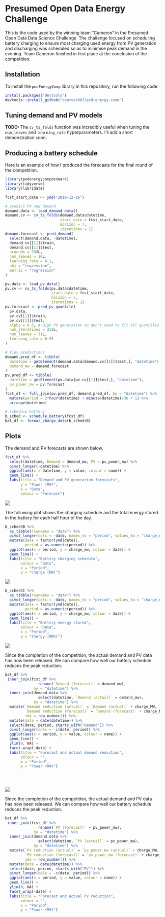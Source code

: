 
<!-- README.md is generated from README.Rmd. Edit and knit README.Rmd to update README.md. -->

# Presumed Open Data Energy Challenge

This is the code used by the winning team “Cameron” in the Presumed Open
Data Data Science Challenge. The challenge focused on scheduling battery
charging to ensure most charging used energy from PV generation and
discharging was scheduled so as to minimise peak demand in the evening.
Team Cameron finished in first place at the conclusion of the
competition.

## Installation

To install the `podEnergyComp` library in this repository, run the
following code.

``` r
install.packages("devtools")
devtools::install_github("camroach87/pod-energy-comp")
```

## Tuning demand and PV models

**TODO:** The `cv_ts_folds` function was incredibly useful when tuning
the `num_leaves` and `learning_rate` hyperparameters. I’ll add a short
demonstration soon.

## Producing a battery schedule

Here is an example of how I produced the forecasts for the final round
of the competition.

``` r
library(podenergycompdenmark)
library(tidyverse)
library(lubridate)

fcst_start_date <- ymd("2019-12-26")

# predict PV and demand
demand.data <- load_demand_data()
demand.cv <- cv_ts_folds(demand.data$datetime,
                         start_date = fcst_start_date,
                         horizon = 7, 
                         iterations = 1)
demand.forecast <- pred_demand(
  select(demand.data, -datetime),
  demand.cv[[1]]$train,
  demand.cv[[1]]$test,
  nrounds = 500L,
  num_leaves = 10L,
  learning_rate = 0.1,
  obj = "regression",
  metric = "regression"
)

pv.data <- load_pv_data()
pv.cv <- cv_ts_folds(pv.data$datetime, 
                     start_date = fcst_start_date,
                     horizon = 7, 
                     iterations = 1)
pv.forecast <- pred_pv_quantile(
  pv.data,
  pv.cv[[1]]$train,
  pv.cv[[1]]$test,
  alpha = 0.5, # High PV generation so don't need to fit all quantiles
  num_iterations = 250L,
  num_leaves = 31L,
  learning_rate = 0.03
)

# Tidy predictions
demand.pred_df <- tibble(
  datetime = getElement(demand.data[demand.cv[[1]]$test,], "datetime"),
  demand_mw = demand.forecast
)
pv.pred_df <- tibble(
  datetime = getElement(pv.data[pv.cv[[1]]$test,], "datetime"),
  pv_power_mw = pv.forecast
)
fcst_df <- full_join(pv.pred_df, demand.pred_df, by = "datetime") %>% 
  mutate(period = 2*hour(datetime) + minute(datetime)/30 + 1) %>% 
  arrange(datetime)

# schedule battery
b_sched <- schedule_battery(fcst_df)
bat_df <- format_charge_data(b_sched$B)
```

## Plots

The demand and PV forecasts are shown below.

``` r
fcst_df %>%
  select(datetime, Demand = demand_mw, PV = pv_power_mw) %>%
  pivot_longer(-datetime) %>%
  ggplot(aes(x = datetime, y = value, colour = name)) +
  geom_line() +
  labs(title = "Demand and PV generation forecasts",
       y = "Power (MW)",
       x = "Date",
       colour = "Forecast")
```

![](man/figures/README-plot-forecasts-1.png)<!-- -->

The following plot shows the charging schedule and the total energy
stored in the battery for each half hour of the day.

``` r
b_sched$B %>% 
  as_tibble(rownames = "date") %>% 
  pivot_longer(cols = -date, names_to = "period", values_to = "charge_mw") %>% 
  mutate(date = factor(ymd(date)),
         period = as.numeric(period)) %>% 
  ggplot(aes(x = period, y = charge_mw, colour = date)) +
  geom_line() +
  labs(title = "Battery charging schedule",
       colour = "Date",
       x = "Period",
       y = "Charge (MW)")
```

![](man/figures/README-plot-schedule-1.png)<!-- -->

``` r
b_sched$C %>% 
  as_tibble(rownames = "date") %>% 
  pivot_longer(cols = -date, names_to = "period", values_to = "charge_mw") %>% 
  mutate(date = factor(ymd(date)),
         period = as.numeric(period)) %>% 
  ggplot(aes(x = period, y = charge_mw, colour = date)) +
  geom_line() +
  labs(title = "Battery energy stored",
       colour = "Date",
       x = "Period",
       y = "Energy (MWh)")
```

![](man/figures/README-plot-battery-energy-1.png)<!-- -->

Since the completion of the competition, the actual demand and PV data
has now been released. We can compare how well our battery schedule
reduces the peak reduction.

``` r
bat_df %>%
 inner_join(fcst_df %>% 
               rename(`Demand (forecast)` = demand_mw), 
             by = "datetime") %>%
  inner_join(demand.data %>% 
               select(datetime, `Demand (actual)` = demand_mw),
             by = "datetime") %>%
  mutate(`Demand reduction (actual)` = `Demand (actual)` + charge_MW,
         `Demand reduction (forecast)` = `Demand (forecast)` + charge_MW,
         idx = row_number()) %>%
  mutate(date = date(datetime)) %>% 
  select(date, period, starts_with("Demand")) %>%
  pivot_longer(cols = -c(date, period)) %>%
  ggplot(aes(x = period, y = value, colour = name)) +
  geom_line() +
  ylim(0, NA) +
  facet_wrap(~date) +
  labs(title = "Forecast and actual demand reduction",
       colour = "",
       x = "Period",
       y = "Power (MW)")
       
  
       
```

![](man/figures/README-plot-outcome-1.png)<!-- -->

Since the completion of the competition, the actual demand and PV data
has now been released. We can compare how well our battery schedule
reduces the peak reduction.

``` r
bat_df %>%
 inner_join(fcst_df %>% 
               rename(`PV (forecast)` = pv_power_mw), 
             by = "datetime") %>%
  inner_join(demand.data %>% 
               select(datetime, `PV (actual)` = pv_power_mw),
             by = "datetime") %>%
  mutate(`PV reduction (actual)` = `pv_power_mw (actual)` + charge_MW,
         `PV reduction (forecast)` = `pv_power_mw (forecast)` + charge_MW,
         idx = row_number()) %>%
  mutate(date = date(datetime)) %>% 
  select(date, period, starts_with("PV")) %>%
  pivot_longer(cols = -c(date, period)) %>%
  ggplot(aes(x = period, y = value, colour = name)) +
  geom_line() +
  ylim(0, NA) +
  facet_wrap(~date) +
  labs(title = "Forecast and actual PV reduction",
       colour = "",
       x = "Period",
       y = "Power (MW)")
       
  
       
```
